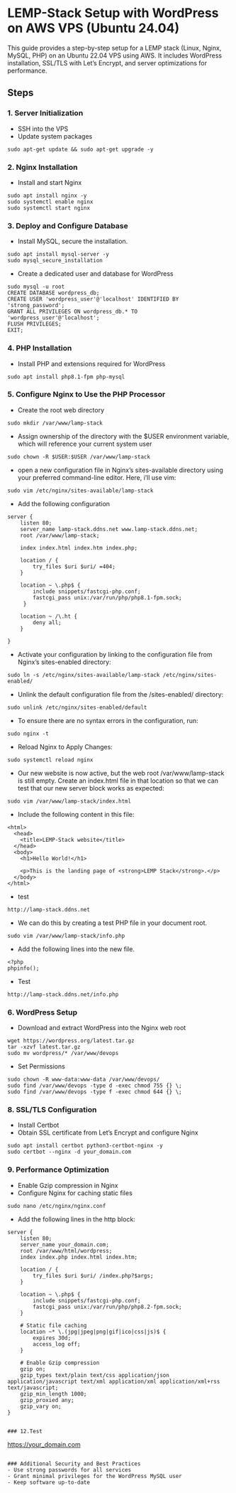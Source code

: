 # LEMP-Stack Setup with WordPress on AWS VPS (Ubuntu 24.04)

This guide provides a step-by-step setup for a LEMP stack (Linux, Nginx, MySQL, PHP) on an Ubuntu 22.04 VPS using AWS. It includes WordPress installation, SSL/TLS with Let’s Encrypt, and server optimizations for performance.

## Steps

### 1. Server Initialization
- SSH into the VPS
- Update system packages
```
sudo apt-get update && sudo apt-get upgrade -y
```

### 2. Nginx Installation
- Install and start Nginx
```
sudo apt install nginx -y
sudo systemctl enable nginx
sudo systemctl start nginx
```

### 3. Deploy and Configure Database
- Install MySQL, secure the installation.
```
sudo apt install mysql-server -y
sudo mysql_secure_installation
```

- Create a dedicated user and database for WordPress
```
sudo mysql -u root
CREATE DATABASE wordpress_db;
CREATE USER 'wordpress_user'@'localhost' IDENTIFIED BY 'strong_password';
GRANT ALL PRIVILEGES ON wordpress_db.* TO 'wordpress_user'@'localhost';
FLUSH PRIVILEGES;
EXIT;
```

### 4. PHP Installation
- Install PHP and extensions required for WordPress
```
sudo apt install php8.1-fpm php-mysql
```

### 5. Configure Nginx to Use the PHP Processor
- Create the root web directory
```
sudo mkdir /var/www/lamp-stack
```
- Assign ownership of the directory with the $USER environment variable, which will reference your current system user
```
sudo chown -R $USER:$USER /var/www/lamp-stack
```
- open a new configuration file in Nginx’s sites-available directory using your preferred command-line editor. Here, i’ll use vim:
```
sudo vim /etc/nginx/sites-available/lamp-stack
```
- Add the following configuration
```
server {
    listen 80;
    server_name lamp-stack.ddns.net www.lamp-stack.ddns.net;
    root /var/www/lamp-stack;

    index index.html index.htm index.php;

    location / {
        try_files $uri $uri/ =404;
    }

    location ~ \.php$ {
        include snippets/fastcgi-php.conf;
        fastcgi_pass unix:/var/run/php/php8.1-fpm.sock;
     }

    location ~ /\.ht {
        deny all;
    }

}
```
- Activate your configuration by linking to the configuration file from Nginx’s sites-enabled directory:
```
sudo ln -s /etc/nginx/sites-available/lamp-stack /etc/nginx/sites-enabled/
```
- Unlink the default configuration file from the /sites-enabled/ directory:
```
sudo unlink /etc/nginx/sites-enabled/default
```
- To ensure there are no syntax errors in the configuration, run:
```
sudo nginx -t
```
- Reload Nginx to Apply Changes:
```
sudo systemctl reload nginx
```
- Our new website is now active, but the web root /var/www/lamp-stack is still empty. Create an index.html file in that location so that we can test that our new server block works as expected:
```
sudo vim /var/www/lamp-stack/index.html
```
- Include the following content in this file:
```
<html>
  <head>
    <title>LEMP-Stack website</title>
  </head>
  <body>
    <h1>Hello World!</h1>

    <p>This is the landing page of <strong>LEMP Stack</strong>.</p>
  </body>
</html>
```
- test
```
http://lamp-stack.ddns.net
```
- We can do this by creating a test PHP file in your document root.
```
sudo vim /var/www/lamp-stack/info.php
```
- Add the following lines into the new file.
```
<?php
phpinfo();
```
- Test 
```
http://lamp-stack.ddns.net/info.php
```


### 6. WordPress Setup
- Download and extract WordPress into the Nginx web root
```
wget https://wordpress.org/latest.tar.gz
tar -xzvf latest.tar.gz
sudo mv wordpress/* /var/www/devops
```
- Set Permissions
```
sudo chown -R www-data:www-data /var/www/devops/
sudo find /var/www/devops -type d -exec chmod 755 {} \;
sudo find /var/www/devops -type f -exec chmod 644 {} \;
```

### 8. SSL/TLS Configuration
- Install Certbot
- Obtain SSL certificate from Let’s Encrypt and configure Nginx
```
sudo apt install certbot python3-certbot-nginx -y
sudo certbot --nginx -d your_domain.com
```

### 9. Performance Optimization
- Enable Gzip compression in Nginx
- Configure Nginx for caching static files
```
sudo nano /etc/nginx/nginx.conf
```
- Add the following lines in the http block:
```
server {
    listen 80;
    server_name your_domain.com;
    root /var/www/html/wordpress;
    index index.php index.html index.htm;

    location / {
        try_files $uri $uri/ /index.php?$args;
    }

    location ~ \.php$ {
        include snippets/fastcgi-php.conf;
        fastcgi_pass unix:/var/run/php/php8.2-fpm.sock;
    }

    # Static file caching
    location ~* \.(jpg|jpeg|png|gif|ico|css|js)$ {
        expires 30d;
        access_log off;
    }

    # Enable Gzip compression
    gzip on;
    gzip_types text/plain text/css application/json application/javascript text/xml application/xml application/xml+rss text/javascript;
    gzip_min_length 1000;
    gzip_proxied any;
    gzip_vary on;
}
```

``` 

### 12.Test
```
https://your_domain.com
```

### Additional Security and Best Practices
- Use strong passwords for all services
- Grant minimal privileges for the WordPress MySQL user
- Keep software up-to-date
